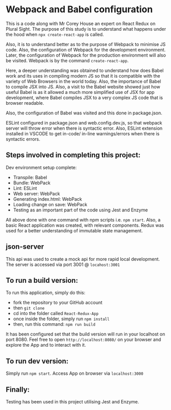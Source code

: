 # Webpack and Babel configuration

This is a code along with Mr Corey House an expert on React Redux on Plural Sight. The purpose of this study is to understand what happens under the hood when `npx create-react-app` is called.

Also, it is to understand better as to the purpose of Webpack to minimise JS code. Also, the configuration of Webpack for the development environment. Later, the configuration of Webpack for the production environment will also be visited. Webpack is by the command `create-react-app`.

Here, a deeper understanding was obtained to understand how does Babel work and its uses in compiling modern JS so that it is compatible with the variety of Web Browsers in the world today. Also, the importance of Babel to compile JSX into JS. Also, a visit to the Babel website showed just how useful Babel is as it allowed a much more simplified use of JSX for app development, where Babel compiles JSX to a very complex JS code that is browser readable.

Also, the configuration of Babel was visited and this done in package.json.

ESLint configured in package.json and web.config.dev.js, so that webpack server will throw error when there is syntactic error. Also, ESLint extension installed in VSCODE to get in-code/ in-line warnings/errors when there is syntactic errors.

## Steps involved in completing this project:

Dev environment setup complete:

- Transpile: Babel
- Bundle: WebPack
- Lint: ESLint
- Web server: WebPack
- Generating index.html: WebPack
- Loading change on save: WebPack
- Testing as an important part of the code using Jest and Enzyme

All above done with one command with npm scripts i.e. `npm start`. Also, a basic React application was created, with relevant components. Redux was used for a better understanding of immutable state management.

## json-server

This api was used to create a mock api for more rapid local development. The server is accessed via port 3001 @ `locahost:3001`

## To run a build version:

To run this application, simply do this:

- fork the repository to your GitHub account
- then `git clone`
- cd into the folder called `React-Redux-App`
- once inside the folder, simply run `npm install`
- then, run this command: `npm run build`

It has been configured set that the build version will run in your localhost on port 8080. Feel free to open `http://localhost:8080/` on your browser and explore the App and to interact with it.

## To run dev version:

Simply run `npm start`. Access App on browser via `localhost:3000`

## Finally:

Testing has been used in this project utilising Jest and Enzyme.

